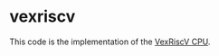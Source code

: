 # vexriscv

This code is the implementation of the [VexRiscV CPU](https://github.com/SpinalHDL/VexRiscv).